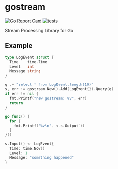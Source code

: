 # gostream

[![Go Report Card](https://goreportcard.com/badge/github.com/itsubaki/gostream?style=flat-square)](https://goreportcard.com/report/github.com/itsubaki/gostream)
[![tests](https://github.com/itsubaki/gostream/workflows/tests/badge.svg?branch=develop)](https://github.com/itsubaki/gostream/actions)

Stream Processing Library for Go

## Example

```go
type LogEvent struct {
  Time    time.Time
  Level   int
  Message string
}

q := "select * from LogEvent.length(10)"
s, err := gostream.New().Add(LogEvent{}).Query(q)
if err != nil {
  fmt.Printf("new gostream: %v", err)
  return
}

go func() {
  for {
    fmt.Printf("%v\n", <-s.Output())
  }
}()

s.Input() <- LogEvent{
  Time: time.Now()
  Level: 1
  Message: "something happened"
}
```
